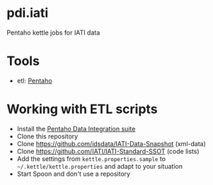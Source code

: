 pdi.iati
========

Pentaho kettle jobs for IATI data

Tools
=====
* etl: [Pentaho](www.pentaho.org)

Working with ETL scripts
========================

* Install the [Pentaho Data Integration suite](http://community.pentaho.com/projects/data-integration/)
* Clone this repository
* Clone https://github.com/idsdata/IATI-Data-Snapshot (xml-data)
* Clone https://github.com/IATI/IATI-Standard-SSOT (code lists)
* Add the settings from `kettle.properties.sample` to `~/.kettle/kettle.properties` and adapt to your situation
* Start Spoon and don't use a repository

